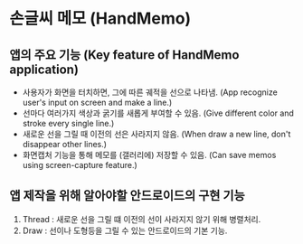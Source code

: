 # 손글씨 메모 (HandMemo)

## 앱의 주요 기능 (Key feature of HandMemo application)

 - 사용자가 화면을 터치하면, 그에 따른 궤적을 선으로 나타냄.
   (App recognize user's input on screen and make a line.)
 - 선마다 여러가지 색상과 굵기를 새롭게 부여할 수 있음.
   (Give different color and stroke every single line.)
 - 새로운 선을 그릴 때 이전의 선은 사라지지 않음.
   (When draw a new line, don't disappear other lines.)
 - 화면캡처 기능을 통해 메모를 (갤러리에) 저장할 수 있음.
   (Can save memos using screen-capture feature.)

## 앱 제작을 위해 알아야할 안드로이드의 구현 기능

 1. Thread : 새로운 선을 그릴 떄 이전의 선이 사라지지 않기 위해 병렬처리.
 2. Draw : 선이나 도형등을 그릴 수 있는 안드로이드의 기본 기능.
